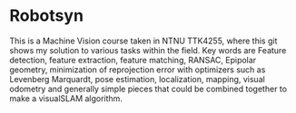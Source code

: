 # Robotsyn
This is a Machine Vision course taken in NTNU TTK4255, where  this git shows my solution to various tasks within the field. Key words are Feature detection, feature extraction, feature matching, RANSAC, Epipolar geometry, minimization of reprojection error with optimizers such as Levenberg Marquardt, pose estimation, localization, mapping, visual odometry and generally simple pieces that could be combined together to make a visualSLAM algorithm.
